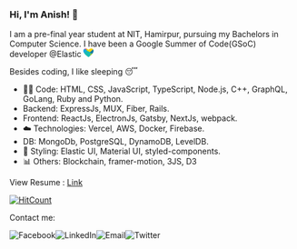 ### Hi, I'm Anish! 👋

I am a pre-final year student at NIT, Hamirpur, pursuing my Bachelors in Computer Science. I have been a Google Summer of Code(GSoC) developer @Elastic <img width="18" height="15" alt="Elasticheart" src="./elasticheart.png"/>



Besides coding, I like sleeping 😴

- :man_technologist: Code: HTML, CSS, JavaScript, TypeScript, Node.js, C++, GraphQL, GoLang, Ruby and Python.
- Backend: ExpressJs, MUX, Fiber, Rails.
- Frontend: ReactJs, ElectronJs, Gatsby, NextJs, webpack.
- :cloud: Technologies: Vercel, AWS, Docker, Firebase.
- DB: MongoDb, PostgreSQL, DynamoDB, LevelDB.
- 🌺 Styling: Elastic UI, Material UI, styled-components.
- 📊 Others: Blockchain, framer-motion, 3JS, D3

View Resume : <a href="https://www.anish.codes/data/csv-resume.pdf">Link</a>

<!---
I am an open-source enthusiast, passionate about algorithms, competitive programming and software development. Besides, I have also begun to explore the world of Frontend development and Backend development (ReactJs, GraphQl, and NodeJs mainly). I enjoy problem-solving and creating new stuff using 3Js.
--->


[![HitCount](http://hits.dwyl.com/anishagg17.svg)](http://hits.dwyl.com/anishagg17)



Contact me:


<a href="https://www.facebook.com/anish1712/">
  <img align="left" alt="Facebook" src="https://img.icons8.com/bubbles/50/000000/facebook.png"/>
</a>

<a href="https://www.linkedin.com/in/anish1712/">
  <img align="left" alt="LinkedIn" src="https://img.icons8.com/bubbles/50/000000/linkedin.png"/>
</a>

<a href="mailto:anish17122000@gmail.com">
  <img align="left" alt="Email" src="https://img.icons8.com/bubbles/50/000000/gmail.png"/>
</a>


<a href="https://twitter.com/anishagg17">
  <img align="left" alt="Twitter" src="https://img.icons8.com/bubbles/50/000000/twitter.png"/>
</a>



<!---
<a align="center" href="https://api.whatsapp.com/send?phone=919882061709">
  <img width="30" height="30" src="https://user-images.githubusercontent.com/43617894/87023392-45c66680-c1f5-11ea-9a1c-e0b71b6c59a4.png">
</a>
--->
